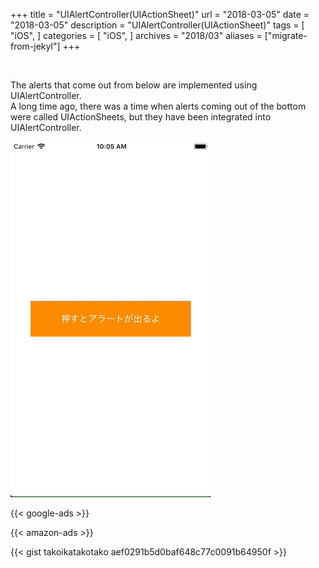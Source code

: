 +++
title = "UIAlertController(UIActionSheet)"
url = "2018-03-05"
date = "2018-03-05"
description = "UIAlertController(UIActionSheet)"
tags = [
    "iOS",
]
categories = [
    "iOS",
]
archives = "2018/03"
aliases = ["migrate-from-jekyl"]
+++

<br>

The alerts that come out from below are implemented using UIAlertController.  
A long time ago, there was a time when alerts coming out of the bottom were called UIActionSheets, but they have been integrated into UIAlertController.

![alt](1.gif)

<!-- Google Ads -->
{{< google-ads >}}

<!-- Amazon Ads -->
{{< amazon-ads >}}

{{< gist takoikatakotako aef0291b5d0baf648c77c0091b64950f >}}
